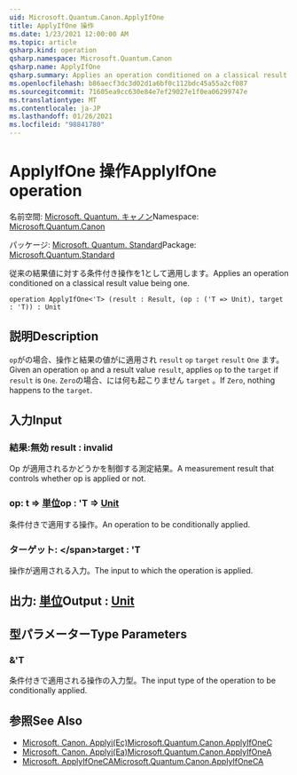 ```yaml
---
uid: Microsoft.Quantum.Canon.ApplyIfOne
title: ApplyIfOne 操作
ms.date: 1/23/2021 12:00:00 AM
ms.topic: article
qsharp.kind: operation
qsharp.namespace: Microsoft.Quantum.Canon
qsharp.name: ApplyIfOne
qsharp.summary: Applies an operation conditioned on a classical result value being one.
ms.openlocfilehash: b86aecf3dc3d02d1a6bf0c112bdc45a55a2cf087
ms.sourcegitcommit: 71605ea9cc630e84e7ef29027e1f0ea06299747e
ms.translationtype: MT
ms.contentlocale: ja-JP
ms.lasthandoff: 01/26/2021
ms.locfileid: "98841780"
---
```

# <a name="applyifone-operation"></a><span data-ttu-id="df512-102">ApplyIfOne 操作</span><span class="sxs-lookup"><span data-stu-id="df512-102">ApplyIfOne operation</span></span>

<span data-ttu-id="df512-103">名前空間: [Microsoft. Quantum. キャノン](xref:Microsoft.Quantum.Canon)</span><span class="sxs-lookup"><span data-stu-id="df512-103">Namespace: [Microsoft.Quantum.Canon](xref:Microsoft.Quantum.Canon)</span></span>

<span data-ttu-id="df512-104">パッケージ: [Microsoft. Quantum. Standard](https://nuget.org/packages/Microsoft.Quantum.Standard)</span><span class="sxs-lookup"><span data-stu-id="df512-104">Package: [Microsoft.Quantum.Standard](https://nuget.org/packages/Microsoft.Quantum.Standard)</span></span>


<span data-ttu-id="df512-105">従来の結果値に対する条件付き操作を1として適用します。</span><span class="sxs-lookup"><span data-stu-id="df512-105">Applies an operation conditioned on a classical result value being one.</span></span>

```qsharp
operation ApplyIfOne<'T> (result : Result, (op : ('T => Unit), target : 'T)) : Unit
```


## <a name="description"></a><span data-ttu-id="df512-106">説明</span><span class="sxs-lookup"><span data-stu-id="df512-106">Description</span></span>

<span data-ttu-id="df512-107">`op`がの場合、操作と結果の値がに適用され `result` `op` `target` `result` `One` ます。</span><span class="sxs-lookup"><span data-stu-id="df512-107">Given an operation `op` and a result value `result`, applies `op` to the `target` if `result` is `One`.</span></span> <span data-ttu-id="df512-108">`Zero`の場合、には何も起こりません `target` 。</span><span class="sxs-lookup"><span data-stu-id="df512-108">If `Zero`, nothing happens to the `target`.</span></span>

## <a name="input"></a><span data-ttu-id="df512-109">入力</span><span class="sxs-lookup"><span data-stu-id="df512-109">Input</span></span>

### <a name="result--__invalidresult__"></a><span data-ttu-id="df512-110">結果:__無効 <Result>__</span><span class="sxs-lookup"><span data-stu-id="df512-110">result : __invalid<Result>__</span></span>

<span data-ttu-id="df512-111">Op が適用されるかどうかを制御する測定結果。</span><span class="sxs-lookup"><span data-stu-id="df512-111">A measurement result that controls whether op is applied or not.</span></span>


### <a name="op--t--unit"></a><span data-ttu-id="df512-112">op: t => [単位](xref:microsoft.quantum.lang-ref.unit)</span><span class="sxs-lookup"><span data-stu-id="df512-112">op : 'T => [Unit](xref:microsoft.quantum.lang-ref.unit)</span></span> 

<span data-ttu-id="df512-113">条件付きで適用する操作。</span><span class="sxs-lookup"><span data-stu-id="df512-113">An operation to be conditionally applied.</span></span>


### <a name="target--t"></a><span data-ttu-id="df512-114">ターゲット: \</span><span class="sxs-lookup"><span data-stu-id="df512-114">target : 'T</span></span>

<span data-ttu-id="df512-115">操作が適用される入力。</span><span class="sxs-lookup"><span data-stu-id="df512-115">The input to which the operation is applied.</span></span>



## <a name="output--unit"></a><span data-ttu-id="df512-116">出力: [単位](xref:microsoft.quantum.lang-ref.unit)</span><span class="sxs-lookup"><span data-stu-id="df512-116">Output : [Unit](xref:microsoft.quantum.lang-ref.unit)</span></span>



## <a name="type-parameters"></a><span data-ttu-id="df512-117">型パラメーター</span><span class="sxs-lookup"><span data-stu-id="df512-117">Type Parameters</span></span>

### <a name="t"></a><span data-ttu-id="df512-118">&</span><span class="sxs-lookup"><span data-stu-id="df512-118">'T</span></span>

<span data-ttu-id="df512-119">条件付きで適用される操作の入力型。</span><span class="sxs-lookup"><span data-stu-id="df512-119">The input type of the operation to be conditionally applied.</span></span>

## <a name="see-also"></a><span data-ttu-id="df512-120">参照</span><span class="sxs-lookup"><span data-stu-id="df512-120">See Also</span></span>

- [<span data-ttu-id="df512-121">Microsoft. Canon. Applyi(Ec)</span><span class="sxs-lookup"><span data-stu-id="df512-121">Microsoft.Quantum.Canon.ApplyIfOneC</span></span>](xref:Microsoft.Quantum.Canon.ApplyIfOneC)
- [<span data-ttu-id="df512-122">Microsoft. Canon. Applyi(Ea)</span><span class="sxs-lookup"><span data-stu-id="df512-122">Microsoft.Quantum.Canon.ApplyIfOneA</span></span>](xref:Microsoft.Quantum.Canon.ApplyIfOneA)
- [<span data-ttu-id="df512-123">Microsoft. ApplyIfOneCA</span><span class="sxs-lookup"><span data-stu-id="df512-123">Microsoft.Quantum.Canon.ApplyIfOneCA</span></span>](xref:Microsoft.Quantum.Canon.ApplyIfOneCA)